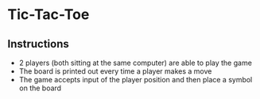 # Tic-Tac-Toe

## Instructions

* 2 players (both sitting at the same computer) are able to play the game
* The board is printed out every time a player makes a move
* The game accepts input of the player position and then place a symbol on the board
